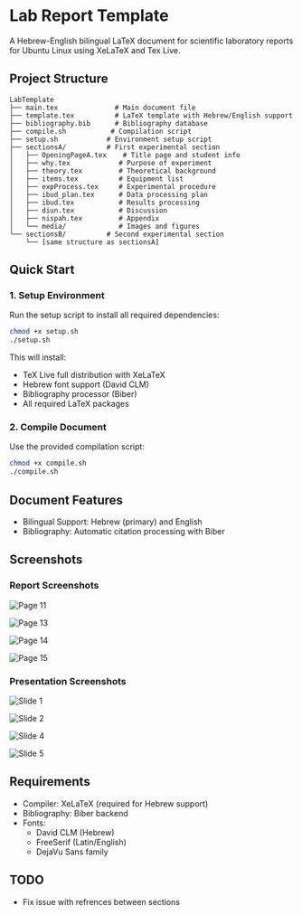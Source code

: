 # Lab Report Template

A Hebrew-English bilingual LaTeX document for scientific laboratory reports for Ubuntu Linux using XeLaTeX and Tex Live.

## Project Structure

```
LabTemplate
├── main.tex              # Main document file
├── template.tex          # LaTeX template with Hebrew/English support
├── bibliography.bib      # Bibliography database
├── compile.sh           # Compilation script
├── setup.sh            # Environment setup script
├── sectionsA/          # First experimental section
│   ├── OpeningPageA.tex    # Title page and student info
│   ├── why.tex            # Purpose of experiment
│   ├── theory.tex         # Theoretical background
│   ├── items.tex          # Equipment list
│   ├── expProcess.tex     # Experimental procedure
│   ├── ibud_plan.tex      # Data processing plan
│   ├── ibud.tex           # Results processing
│   ├── diun.tex           # Discussion
│   ├── nispah.tex         # Appendix
│   └── media/             # Images and figures
└── sectionsB/          # Second experimental section
    └── [same structure as sectionsA]
```

## Quick Start

### 1. Setup Environment
Run the setup script to install all required dependencies:
```bash
chmod +x setup.sh
./setup.sh
```

This will install:
- TeX Live full distribution with XeLaTeX
- Hebrew font support (David CLM)
- Bibliography processor (Biber)
- All required LaTeX packages

### 2. Compile Document
Use the provided compilation script:
```bash
chmod +x compile.sh
./compile.sh
```

## Document Features

- Bilingual Support: Hebrew (primary) and English
- Bibliography: Automatic citation processing with Biber

## Screenshots

### Report Screenshots
![Page 11](report/screenshots/page-11.png)

![Page 13](report/screenshots/page-13.png)

![Page 14](report/screenshots/page-14.png)

![Page 15](report/screenshots/page-15.png)

### Presentation Screenshots
![Slide 1](presentation/screenshots/slide-01.png)

![Slide 2](presentation/screenshots/slide-02.png)

![Slide 4](presentation/screenshots/slide-04.png)

![Slide 5](presentation/screenshots/slide-05.png)

## Requirements

- Compiler: XeLaTeX (required for Hebrew support)
- Bibliography: Biber backend
- Fonts: 
  - David CLM (Hebrew)
  - FreeSerif (Latin/English)
  - DejaVu Sans family

## TODO
- Fix issue with refrences between sections
